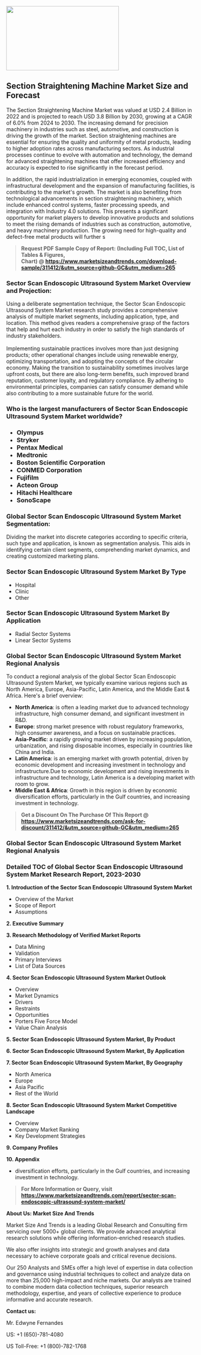 <p><img class="alignnone size-medium wp-image-20088" src="https://ffe5etoiles.com/wp-content/uploads/2024/12/MST1-300x171.png" alt="" width="300" height="171" /></p><h2>Section Straightening Machine Market Size and Forecast</h2><p>The Section Straightening Machine Market was valued at USD 2.4 Billion in 2022 and is projected to reach USD 3.8 Billion by 2030, growing at a CAGR of 6.0% from 2024 to 2030. The increasing demand for precision machinery in industries such as steel, automotive, and construction is driving the growth of the market. Section straightening machines are essential for ensuring the quality and uniformity of metal products, leading to higher adoption rates across manufacturing sectors. As industrial processes continue to evolve with automation and technology, the demand for advanced straightening machines that offer increased efficiency and accuracy is expected to rise significantly in the forecast period.</p><p>In addition, the rapid industrialization in emerging economies, coupled with infrastructural development and the expansion of manufacturing facilities, is contributing to the market's growth. The market is also benefiting from technological advancements in section straightening machinery, which include enhanced control systems, faster processing speeds, and integration with Industry 4.0 solutions. This presents a significant opportunity for market players to develop innovative products and solutions to meet the rising demands of industries such as construction, automotive, and heavy machinery production. The growing need for high-quality and defect-free metal products will further s</p><blockquote id="" class=""><strong>Request PDF Sample Copy of Report: (Including Full TOC, List of Tables &amp; Figures, Chart)&nbsp;@&nbsp;<strong><a href="https://www.marketsizeandtrends.com/download-sample/311412/&utm_source=github-GC&utm_medium=265" target="_blank">https://www.marketsizeandtrends.com/download-sample/311412/&utm_source=github-GC&utm_medium=265</a></strong></strong></blockquote><h3 id="" class="">Sector Scan Endoscopic Ultrasound System Market&nbsp;Overview and Projection:</h3><p id="" class="">Using a deliberate segmentation technique, the Sector Scan Endoscopic Ultrasound System Market research study provides a comprehensive analysis of multiple market segments, including application, type, and location. This method gives readers a comprehensive grasp of the factors that help and hurt each industry in order to satisfy the high standards of industry stakeholders. <br /> <br />Implementing sustainable practices involves more than just designing products; other operational changes include using renewable energy, optimizing transportation, and adopting the concepts of the circular economy. Making the transition to sustainability sometimes involves large upfront costs, but there are also long-term benefits, such improved brand reputation, customer loyalty, and regulatory compliance. By adhering to environmental principles, companies can satisfy consumer demand while also contributing to a more sustainable future for the world.</p><h3 id="" class="">Who is the largest manufacturers of&nbsp;Sector Scan Endoscopic Ultrasound System Market worldwide?</h3><h3 class=""><p><ul><li>Olympus </li><li> Stryker </li><li> Pentax Medical </li><li> Medtronic </li><li> Boston Scientific Corporation </li><li> CONMED Corporation </li><li> Fujifilm </li><li> Acteon Group </li><li> Hitachi Healthcare </li><li> SonoScape</li></ul></p></h3><h3 id="" class="">Global&nbsp;Sector Scan Endoscopic Ultrasound System Market Segmentation:</h3><p id="" class="">Dividing the market into discrete categories according to specific criteria, such type and application, is known as segmentation analysis. This aids in identifying certain client segments, comprehending market dynamics, and creating customized marketing plans.</p><h3 id="" class="">Sector Scan Endoscopic Ultrasound System Market&nbsp;By Type</h3><p><p><ul><li>Hospital</li><li> Clinic</li><li> Other</p></li></ul></p></p><h3 id="" class="">Sector Scan Endoscopic Ultrasound System Market&nbsp;By Application</h3><p class=""><p><ul><li>Radial Sector Systems</li><li> Linear Sector Systems</li></ul></p></p><h3 id="" class="">Global Sector Scan Endoscopic Ultrasound System Market Regional Analysis</h3><p id="" class="">To conduct a regional analysis of the global Sector Scan Endoscopic Ultrasound System Market, we typically examine various regions such as North America, Europe, Asia-Pacific, Latin America, and the Middle East &amp; Africa. Here's a brief overview:</p><ul><li><strong>North America</strong>: is often a leading market due to advanced technology infrastructure, high consumer demand, and significant investment in R&amp;D.</li><li><strong>Europe</strong>: strong market presence with robust regulatory frameworks, high consumer awareness, and a focus on sustainable practices.</li><li><strong>Asia-Pacific</strong>: a rapidly growing market driven by increasing population, urbanization, and rising disposable incomes, especially in countries like China and India.</li><li><strong>Latin America</strong>: is an emerging market with growth potential, driven by economic development and increasing investment in technology and infrastructure.Due to economic development and rising investments in infrastructure and technology, Latin America is a developing market with room to grow.</li><li><strong>Middle East &amp; Africa</strong>: Growth in this region is driven by economic diversification efforts, particularly in the Gulf countries, and increasing investment in technology.</li></ul><blockquote id="" class=""><strong>Get a Discount On The Purchase Of This Report @ <strong><a href="https://www.marketsizeandtrends.com/ask-for-discount/311412/&utm_source=github-GC&utm_medium=265" target="_blank">https://www.marketsizeandtrends.com/ask-for-discount/311412/&utm_source=github-GC&utm_medium=265</a></strong></strong></blockquote><h3 id="" class="">Global Sector Scan Endoscopic Ultrasound System Market Regional Analysis</h3><h3 id="" class="">Detailed TOC of Global Sector Scan Endoscopic Ultrasound System Market Research Report, 2023-2030</h3><p id="" class=""><strong>1. Introduction of the Sector Scan Endoscopic Ultrasound System Market</strong></p><ul><li>Overview of the Market</li><li>Scope of Report</li><li>Assumptions</li></ul><p id="" class=""><strong>2. Executive Summary</strong></p><p id="" class=""><strong>3. Research Methodology of Verified Market Reports</strong></p><ul><li>Data Mining</li><li>Validation</li><li>Primary Interviews</li><li>List of Data Sources</li></ul><p id="" class=""><strong>4. Sector Scan Endoscopic Ultrasound System Market Outlook</strong></p><ul><li>Overview</li><li>Market Dynamics</li><li>Drivers</li><li>Restraints</li><li>Opportunities</li><li>Porters Five Force Model</li><li>Value Chain Analysis</li></ul><p id="" class=""><strong>5. Sector Scan Endoscopic Ultrasound System Market, By Product</strong></p><p id="" class=""><strong>6. Sector Scan Endoscopic Ultrasound System Market, By Application</strong></p><p id="" class=""><strong>7. Sector Scan Endoscopic Ultrasound System Market, By Geography</strong></p><ul><li>North America</li><li>Europe</li><li>Asia Pacific</li><li>Rest of the World</li></ul><p id="" class=""><strong>8. Sector Scan Endoscopic Ultrasound System Market Competitive Landscape</strong></p><ul><li>Overview</li><li>Company Market Ranking</li><li>Key Development Strategies</li></ul><p id="" class=""><strong>9. Company Profiles</strong></p><p id="" class=""><strong>10. Appendix</strong></p><ul><li>diversification efforts, particularly in the Gulf countries, and increasing investment in technology.</li></ul><blockquote id="" class=""><strong>For More Information or Query, visit <strong><strong><a href="https://www.marketsizeandtrends.com/report/sector-scan-endoscopic-ultrasound-system-market/" target="_blank">https://www.marketsizeandtrends.com/report/sector-scan-endoscopic-ultrasound-system-market/</a></strong></strong></strong></blockquote><p id="" class=""><strong>About Us: Market Size And Trends</strong></p><p id="" class="">Market Size And Trends is a leading Global Research and Consulting firm servicing over 5000+ global clients. We provide advanced analytical research solutions while offering information-enriched research studies.</p><p id="" class="">We also offer insights into strategic and growth analyses and data necessary to achieve corporate goals and critical revenue decisions.</p><p id="" class="">Our 250 Analysts and SMEs offer a high level of expertise in data collection and governance using industrial techniques to collect and analyze data on more than 25,000 high-impact and niche markets. Our analysts are trained to combine modern data collection techniques, superior research methodology, expertise, and years of collective experience to produce informative and accurate research.</p><p id="" class=""><strong>Contact us:</strong></p><p id="" class="">Mr. Edwyne Fernandes</p><p id="" class="">US: +1 (650)-781-4080</p><p id="" class="">US Toll-Free: +1 (800)-782-1768</p>
